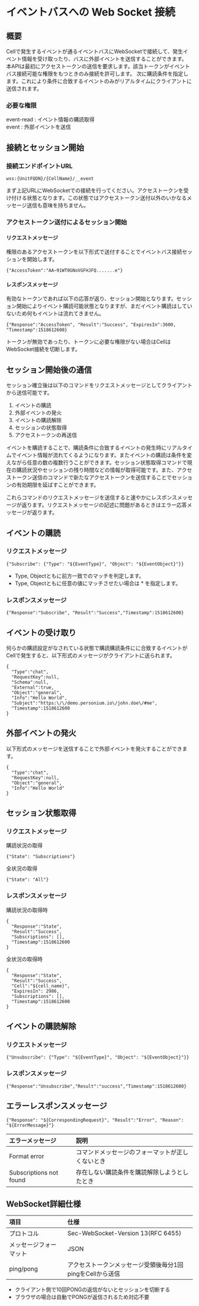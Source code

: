 # イベントバスへの Web Socket 接続

## 概要

Cellで発生するイベントが通るイベントバスにWebSocketで接続して、発生イベント情報を受け取ったり、バスに外部イベントを送信することができます。
本APIは最初にアクセストークンの送信を要求します。該当トークンがイベントバス接続可能な権限をもつときのみ接続を許可します。
次に購読条件を指定します。これにより条件に合致するイベントのみがリアルタイムにクライアントに送信されます。

### 必要な権限

event-read : イベント情報の購読取得 <br>
event : 外部イベントを送信

## 接続とセッション開始

### 接続エンドポイントURL

    wss:{UnitFQDN}/{CellName}/__event

まず上記URLにWebSocketでの接続を行ってください。アクセストークンを受け付ける状態となります。この状態ではアクセストークン送付以外のいかなるメッセージ送信も意味を持ちません。

### アクセストークン送付によるセッション開始

#### リクエストメッセージ

権限のあるアクセストークンを以下形式で送付することでイベントバス接続セッションを開始します。  

    {"AccessToken":"AA~91WT0GNoVGFHJFQ.......e"}

#### レスポンスメッセージ

有効なトークンであれば以下の応答が返り、セッション開始となります。セッション開始によりイベント購読可能状態となりますが、まだイベント購読はしていないため何もイベントは流れてきません。

    {"Response":"AccessToken", "Result":"Success", "ExpiresIn":3600, "Timestamp":1518612600}

トークンが無効であったり、トークンに必要な権限がない場合はCellはWebSocket接続を切断します。


## セッション開始後の通信

セッション確立後は以下のコマンドをリクエストメッセージとしてクライアントから送信可能です。

1. イベントの購読
1. 外部イベントの発火
1. イベントの購読解除
1. セッションの状態取得
1. アクセストークンの再送信

イベントを購読することで、購読条件に合致するイベントの発生時にリアルタイムでイベント情報が流れてくるようになります。またイベントの購読は条件を変えながら任意の数の複数行うことができます。セッション状態取得コマンドで現在の購読状況やセッションの残り時間などの情報が取得可能です。また、アクセストークン送信のコマンドで新たなアクセストークンを送信することでセッションの有効期限を延ばすことができます。

これらコマンドのリクエストメッセージを送信すると速やかにレスポンスメッセージが返ります。リクエストメッセージの記述に問題があるときはエラー応答メッセージが返ります。

## イベントの購読

### リクエストメッセージ

    {"Subscribe": {"Type": "${EventType}", "Object": "${EventObject}"}}

* Type, Objectともに前方一致でのマッチを判定します。
* Type, Objectともに任意の値にマッチさせたい場合は * を指定します。


### レスポンスメッセージ

    {"Response":"Subscribe", "Result":"Success","Timestamp":1518612600}


## イベントの受け取り

何らかの購読設定がなされている状態で購読購読条件にに合致するイベントがCellで発生すると、以下形式のメッセージがクライアントに送られます。  

    {
      "Type":"chat", 
      "RequestKey":null,
      "Schema":null,
      "External":true,
      "Object":"general",
      "Info":"Hello World", 
      "Subject":"https:\/\/demo.personium.io\/john.doe\/#me",
      "Timestamp":1518612600
    }

## 外部イベントの発火

以下形式のメッセージを送信することで外部イベントを発火することができます。

    {
      "Type":"chat", 
      "RequestKey":null,
      "Object":"general",
      "Info":"Hello World" 
    }


## セッション状態取得

### リクエストメッセージ

購読状況の取得

    {"State": "Subscriptions"}

全状況の取得

    {"State": "All"}

### レスポンスメッセージ

購読状況の取得時

    {
      "Response":"State", 
      "Result":"Success", 
      "Subscriptions": [], 
      "Timestamp":1518612600
    }

全状況の取得時

    {
      "Response":"State", 
      "Result":"Success", 
      "Cell":"${cell_name}", 
      "ExpiresIn": 2986, 
      "Subscriptions": [], 
      "Timestamp":1518612600
    }

## イベントの購読解除

### リクエストメッセージ

    {"Unsubscribe": {"Type": "${EventType}", "Object": "${EventObject}"}}

### レスポンスメッセージ

    {"Response":"Unsubscribe","Result":"success","Timestamp":1518612600}

## エラーレスポンスメッセージ

    {"Response": "${CorrespondingRequest}", "Result":"Error", "Reason": "${ErrorMessage}"}


|エラーメッセージ|説明|
|:--|:--|
|Format error|コマンドメッセージのフォーマットが正しくないとき|
|Subscriptions not found|存在しない購読条件を購読解除しようとしたとき|


## WebSocket詳細仕様

|項目|仕様|
|:--|:--|
|プロトコル|Sec-WebSocket-Version 13(RFC 6455)|
|メッセージフォーマット|JSON|
|ping/pong|アクセストークンメッセージ受領後毎分1回pingをCellから送信|

* クライアント側で10回PONGの返信がないとセッションを切断する
* ブラウザの場合は自動でPONGが返信されるため対応不要
